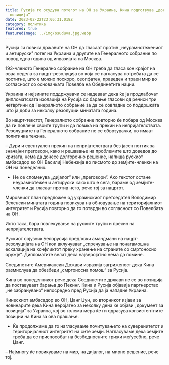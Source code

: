 ```yaml
---
title: Русија го осудува потегот на ОН за Украина, Кина подготвува „документ за
  позиција“
date: 2023-02-22T23:05:31.018Z
category: политика
featured: true
featuredImage: ../img/osuduva.jpg.webp
---
```


Русија ги повика државите на ОН да гласаат против „неурамнотежениот и антируски“ потег на Украина и другите на Генералното собрание по повод една година од инвазијата на Москва.

193-членото Генерално собрание на ОН треба да гласа кон крајот на оваа недела за нацрт-резолуција во која се нагласува потребата да се постигне, што е можно поскоро, сеопфатен, праведен и траен мир во согласност со основачката Повелба на Обединетите нации.

Украина и нејзините поддржувачи се надеваат дека ќе ја продлабочат дипломатската изолација на Русија со барање гласови од речиси три четвртини од Генералното собрание за да се совпадне со поддршката што ја доби за неколку резолуции минатата година.

Во нацрт-текстот, Генералното собрание повторно ќе побара од Москва да ги повлече своите трупи и да повика на прекин на непријателствата. Резолуциите на Генералното собрание не се обврзувачки, но имаат политичка тежина.

– Дури и евентуален прекин на непријателствата без јасен поттик за значајни преговори, како и решавање на проблемите што доведоа до кризата, нема да донесе долгорочно решение, напиша рускиот амбасадор во ОН Василиј Небензија во писмото до земјите-членки на ОН на понеделник.

- Не се споменува „дијалог“ или „преговори“. Ако текстот остане неурамнотежен и антируски како што е сега, бараме од земјите-членки да гласаат против него, рече тој за нацртот.

Мировниот план предложен од украинскиот претседател Володимир Зеленски минатата година повикува на обновување на територијалниот интегритет и Русија повторно да го потврди во согласност со Повелбата на ОН.

Исто така, бара повлекување на руските трупи и прекин на непријателствата.

Рускиот сојузник Белорусија предложи амандмани на нацрт-резолуцијата на ОН кои вклучуваат „спречување на понатамошна ескалација на конфликтот преку хранење на страните со смртоносно оружје“. Дипломатите велат дека најверојатно нема да помине.

Соединетите Американски Држави изразија загриженост дека Кина размислува да обезбеди „смртоносна помош“ за Русија.

Кина во понеделникот рече дека Соединетите држави не се во позиција да поставуваат барања до Пекинг. Кина и Русија објавија партнерство „не забранувано“ непосредно пред Русија да ја нападне Украина.

Кинескиот амбасадор во ОН, Џанг Џун, во вторникот изјави за новинарите дека Кина веројатно за неколку дена ќе објави „документ за позиција“ за Украина, кој во голема мера ќе ги одразува конзистентните позиции на Кина за ова прашање.

- Ќе продолжиме да го нагласуваме почитувањето на суверенитетот и територијалниот интегритет на сите земји. Нагласуваме дека земјите треба да се приспособат на безбедносните грижи меѓусебно, рече Џанг.

– Најмногу ќе повикуваме на мир, на дијалог, на мирно решение, рече тој.

